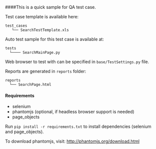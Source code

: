 ####This is a quick sample for QA test case.

Test case template is available here:
```
test_cases
   └── SearchTestTemplate.xls
```

Auto test sample for this test case is available at:
```
tests
  └──── SearchMainPage.py
```

Web browser to test with can be specified in `base/TestSettings.py` file.

Reports are generated in `reports` folder:
```
reports
  └── SearchPage.html
```

#### Requirements
- selenium
- phantomjs (optional, if headless browser support is needed)
- page_objects

Run `pip install -r requirements.txt` to install dependencies (selenium and page_objects).

To download phantomjs, visit: http://phantomjs.org/download.html